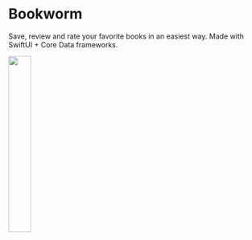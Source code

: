 # Bookworm
Save, review and rate your favorite books in an easiest way. Made with SwiftUI + Core Data frameworks.

<img src="Documentation/1.gif" align="center" width="30%"></img>
